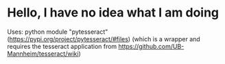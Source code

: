 # Hello, I have no idea what I am doing

Uses: python module "pytesseract" (https://pypi.org/project/pytesseract/#files) (which is a wrapper and requires the tesseract application from https://github.com/UB-Mannheim/tesseract/wiki)
